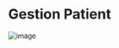 # Gestion Patient

![image](https://user-images.githubusercontent.com/92646945/233731505-3dfad31a-def2-466c-b3bc-f39f006c1a12.png)
